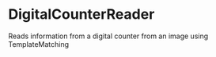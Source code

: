 # DigitalCounterReader
Reads information from a digital counter from an image using TemplateMatching

